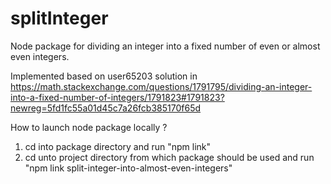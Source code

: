 # splitInteger
Node package for dividing an integer into a fixed number of even or almost even integers.

Implemented based on user65203 solution in 
https://math.stackexchange.com/questions/1791795/dividing-an-integer-into-a-fixed-number-of-integers/1791823#1791823?newreg=5fd1fc55a01d45c7a26fcb385170f65d

How to launch node package locally ?
1. cd into package directory and run "npm link"
2. cd unto project directory from which package should be used and run "npm link split-integer-into-almost-even-integers"
